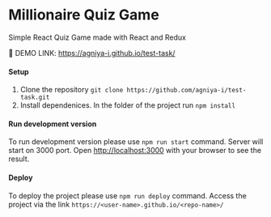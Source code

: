 # Millionaire Quiz Game

Simple React Quiz Game made with React and Redux

📍 DEMO LINK: https://agniya-i.github.io/test-task/

#### Setup

1. Clone the repository `git clone https://github.com/agniya-i/test-task.git`
2. Install dependenices. In the folder of the project run `npm install`

#### Run development version

To run development version please use `npm run start` command. Server will start on 3000 port. Open [http://localhost:3000](http://localhost:3000) with your browser to see the result.

#### Deploy

To deploy the project please use `npm run deploy` command. Access the project via the link `https://<user-name>.github.io/<repo-name>/`

